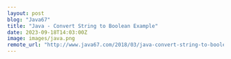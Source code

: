 ```yaml
---
layout: post
blog: "Java67"
title: "Java - Convert String to Boolean Example"
date: 2023-09-18T14:03:00Z
image: images/java.png
remote_url: "http://www.java67.com/2018/03/java-convert-string-to-boolean.html"
---
```

